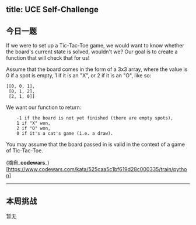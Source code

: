 title: UCE Self-Challenge
---

## 今日一题

If we were to set up a Tic-Tac-Toe game, we would want to know whether the board's current state is solved, wouldn't we? Our goal is to create a function that will check that for us!

Assume that the board comes in the form of a 3x3 array, where the value is 0 if a spot is empty, 1 if it is an "X", or 2 if it is an "O", like so:

```
[[0, 0, 1],
 [0, 1, 2],
 [2, 1, 0]]
```

We want our function to return:

```
    -1 if the board is not yet finished (there are empty spots),
    1 if "X" won,
    2 if "O" won,
    0 if it's a cat's game (i.e. a draw).
```

You may assume that the board passed in is valid in the context of a game of Tic-Tac-Toe.

 (摘自_**codewars**_)[https://www.codewars.com/kata/525caa5c1bf619d28c000335/train/python]

---

## 本周挑战
  暂无
